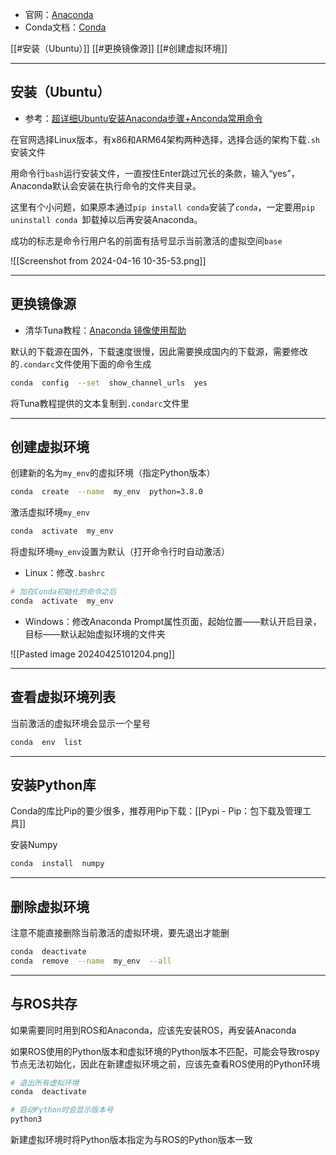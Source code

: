 + 官网：[Anaconda](https://www.anaconda.com/)
+ Conda文档：[Conda](https://docs.conda.io/en/latest/)



[[#安装（Ubuntu）]]
[[#更换镜像源]]
[[#创建虚拟环境]]

---
## 安装（Ubuntu）

+ 参考：[超详细Ubuntu安装Anaconda步骤+Anconda常用命令](https://blog.csdn.net/KRISNAT/article/details/124041869?ops_request_misc=%257B%2522request%255Fid%2522%253A%2522171323235516800178553371%2522%252C%2522scm%2522%253A%252220140713.130102334..%2522%257D&request_id=171323235516800178553371&biz_id=0&utm_medium=distribute.pc_search_result.none-task-blog-2~all~top_positive~default-1-124041869-null-null.142^v100^pc_search_result_base2&utm_term=ubuntu%20anaconda&spm=1018.2226.3001.4187)

在官网选择Linux版本，有x86和ARM64架构两种选择，选择合适的架构下载`.sh`安装文件


用命令行`bash`运行安装文件，一直按住Enter跳过冗长的条款，输入“yes”，Anaconda默认会安装在执行命令的文件夹目录。

这里有个小问题，如果原本通过`pip install conda`安装了`conda`，一定要用`pip uninstall conda `卸载掉以后再安装Anaconda。

成功的标志是命令行用户名的前面有括号显示当前激活的虚拟空间`base`

![[Screenshot from 2024-04-16 10-35-53.png]]

---
## 更换镜像源

+ 清华Tuna教程：[Anaconda 镜像使用帮助](https://mirrors.tuna.tsinghua.edu.cn/help/anaconda/)

默认的下载源在国外，下载速度很慢，因此需要换成国内的下载源，需要修改的`.condarc`文件使用下面的命令生成

```bash
conda  config  --set  show_channel_urls  yes
```

将Tuna教程提供的文本复制到`.condarc`文件里

---
## 创建虚拟环境

创建新的名为`my_env`的虚拟环境（指定Python版本）

```bash
conda  create  --name  my_env  python=3.8.0
```

激活虚拟环境`my_env`

```bash
conda  activate  my_env
```

将虚拟环境`my_env`设置为默认（打开命令行时自动激活）

+ Linux：修改`.bashrc`

```bash
# 加在Conda初始化的命令之后
conda  activate  my_env
```

+ Windows：修改Anaconda Prompt属性页面，起始位置——默认开启目录，目标——默认起始虚拟环境的文件夹

![[Pasted image 20240425101204.png]]


---
## 查看虚拟环境列表

当前激活的虚拟环境会显示一个星号

```bash
conda  env  list
```

---
## 安装Python库

Conda的库比Pip的要少很多，推荐用Pip下载：[[Pypi - Pip：包下载及管理工具]]

安装Numpy

```bash
conda  install  numpy
```

---
## 删除虚拟环境

注意不能直接删除当前激活的虚拟环境，要先退出才能删

```bash
conda  deactivate
conda  remove  --name  my_env  --all
```

---
## 与ROS共存

如果需要同时用到ROS和Anaconda，应该先安装ROS，再安装Anaconda

如果ROS使用的Python版本和虚拟环境的Python版本不匹配，可能会导致rospy节点无法初始化，因此在新建虚拟环境之前，应该先查看ROS使用的Python环境

```bash
# 退出所有虚拟环境
conda  deactivate

# 启动Python时会显示版本号
python3
```

新建虚拟环境时将Python版本指定为与ROS的Python版本一致



